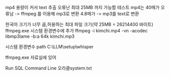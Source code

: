
mp4 용량이 커서 text 추출 오류난 최대 25MB 까지 가능함
테스트 mp4는 40메가 오류남 -> ffmpeg 를 이용해 mp3로 변환 4.8메가 -> mp3를 text로 변환

한국어 크기가 너무 큼,허용하는 최대 파일 크기(약 25MB = 26214400 바이트)
ffmpeg.exe 시스템 환경변수에 추가
ffmpeg -i kimchi.mp4 -vn -acodec libmp3lame -b:a 64k kimchi.mp3

시스템 환경변수
path 
C:\LLM\setup\whisper

ffmpeg.exe
자료실에 있어



Run SQL Command Line
오라클system.txt
